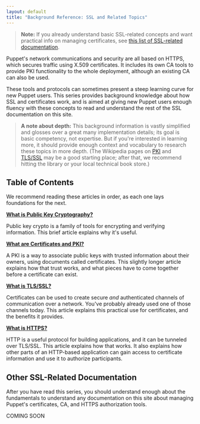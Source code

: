```yaml
---
layout: default
title: "Background Reference: SSL and Related Topics"
---
```


[ssl_links_inpage]: #other-ssl-related-documentation
[wiki_pki]: http://en.wikipedia.org/wiki/Public_key_infrastructure
[wiki_tls]: http://en.wikipedia.org/wiki/Transport_Layer_Security

> **Note:** If you already understand basic SSL-related concepts and want practical info on managing certificates, see [this list of SSL-related documentation][ssl_links_inpage].

Puppet's network communications and security are all based on HTTPS, which secures traffic using X.509 certificates. It includes its own CA tools to provide PKI functionality to the whole deployment, although an existing CA can also be used.

These tools and protocols can sometimes present a steep learning curve for new Puppet users. This series provides background knowledge about how SSL and certificates work, and is aimed at giving new Puppet users enough fluency with these concepts to read and understand the rest of the SSL documentation on this site.

> **A note about depth:** This background information is vastly simplified and glosses over a great many implementation details; its goal is basic competency, not expertise. But if you're interested in learning more, it should provide enough context and vocabulary to research these topics in more depth. (The Wikipedia pages on [PKI][wiki_pki] and [TLS/SSL][wiki_tls] may be a good starting place; after that, we recommend hitting the library or your local technical book store.)

Table of Contents
-----

We recommend reading these articles in order, as each one lays foundations for the next.

[**What is Public Key Cryptography?**](./public_key.html)

Public key crypto is a family of tools for encrypting and verifying information. This brief article explains why it's useful.

[**What are Certificates and PKI?**](./certificates_pki.html)

A PKI is a way to associate public keys with trusted information about their owners, using documents called certificates. This slightly longer article explains how that trust works, and what pieces have to come together before a certificate can exist.

[**What is TLS/SSL?**](./tls_ssl.html)

Certificates can be used to create secure _and_ authenticated channels of communication over a network. You've probably already used one of those channels today. This article explains this practical use for certificates, and the benefits it provides.

[**What is HTTPS?**](./https.html)

HTTP is a useful protocol for building applications, and it can be tunneled over TLS/SSL. This article explains how that works. It also explains how other parts of an HTTP-based application can gain access to certificate information and use it to authorize participants.


Other SSL-Related Documentation
-----

After you have read this series, you should understand enough about the fundamentals to understand any documentation on this site about managing Puppet's certificates, CA, and HTTPS authorization tools.

COMING SOON